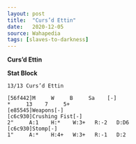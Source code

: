 ```yaml
---
layout: post
title:  "Curs’d Ettin"
date:   2020-12-05
source: Wahapedia
tags: [slaves-to-darkness]
---
```


**Curs’d Ettin**

**Stat Block**
```
13/13 Curs’d Ettin
```

```
[56f442]M     W     B     Sa    [-]
*     13    7     5+    
[e85545]Weapons[-]
[c6c930]Crushing Fist[-]
2"     A:1    H:*    W:3+   R:-2   D:D6  
[c6c930]Stomp[-]
1"     A:*    H:4+   W:3+   R:-1   D:2   
```


